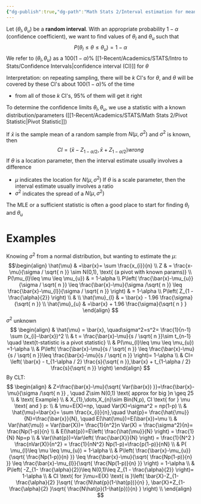 ```yaml
---
{"dg-publish":true,"dg-path":"Math Stats 2/Interval estimation for mean.md","permalink":"/math-stats-2/interval-estimation-for-mean/","created":"2025-02-27T20:01:29.029-05:00","updated":"2025-07-07T17:32:42.458-04:00"}
---
```


Let $(\theta_{l},\theta_{u})$ be a **random interval**. With an appropriate probability $1-\alpha$ (confidence coefficient), we want to find values of $\theta_{l}$ and $\theta_{u}$ such that
$$
P(\theta_{l}\leq \theta \leq \theta_{u})=1-\alpha
$$
We refer to $(\theta_{l},\theta_{u})$ as a $100(1-\alpha)\%$ [[1-Recent/Academics/STATS/Intro to Stats/Confidence Intervals\|confidence interval (CI)]] for $\theta$

Interpretation: on repeating sampling, there will be $k$ CI's for $\theta$, and $\theta$ will be covered by these CI's about $100(1-\alpha)\%$ of the time
- from all of those $k$ CI's, 95% of them will get it right

To determine the confidence limits $\theta_{l},\theta_{u}$, we use a statistic with a known distribution/parameters ([[1-Recent/Academics/STATS/Math Stats 2/Pivot Statistic\|Pivot Statistic]]) 

If $\bar{x}$ is the sample mean of a random sample from $N(\mu,\sigma^2)$ and $\sigma^2$ is known, then 
$$
CI = (\bar{x}-Z_{1-\alpha / 2}, \bar{x}+ Z_{1-\alpha / 2})wrong
$$
If $\theta$ is a location parameter, then the interval estimate usually involves a difference
- $\mu$ indicates the location for $N(\mu,\sigma^2)$
If $\theta$ is a scale parameter, then the interval estimate usually involves a ratio
- $\sigma^2$ indicates the spread of a $N(\mu,\sigma^2)$

The MLE or a sufficient statistic is often a good place to start for finding $\theta_{l}$ and $\theta_{u}$

# Examples
Knowing $\sigma^2$ from a normal distribution, but wanting to estimate the $\mu$:
$$\begin{align}
\hat{\mu} & =\bar{x}= \sum \frac{x_{i}}{n} \\
Z & = \frac{x-\mu}{\sigma / \sqrt{ n }} \sim N(0,1), \text{ (a pivot with known params)} \\
P(\mu_{l}\leq \mu \leq \mu_{u}) & = 1-\alpha  \\
P\left( \frac{\bar{x}-\mu_{u}}{\sigma / \sqrt{ n }} \leq \frac{\bar{x}-\mu}{\sigma /\sqrt{ n }} \leq \frac{\bar{x}-\mu_{l}}{\sigma / \sqrt{ n }} \right)  & = 1-\alpha \\
P\left( Z_{1 - \frac{\alpha}{2}} \right) \\
 &  \\
 \hat{\mu}_{l} & = \bar{x} - 1.96 \frac{\sigma}{\sqrt{ n }} \\
 \hat{\mu}_{u} & =\bar{x} + 1.96 \frac{\sigma}{\sqrt{ n } }
\end{align}
$$
$\sigma^2$ unknown
$$
\begin{align}
 & \hat{\mu}   = \bar{x},   \quad\sigma^2=s^2= \frac{1}{n-1} \sum (x_{i}-\bar{x})^2 \\
 & t  = \frac{\bar{x}-\mu}{s / \sqrt{ n }}\sim t_{n-1} \quad \text{t-statistic is a pivot statistic} \\
 & P(\mu_{l}\leq \mu \leq \mu_{u}) =1-\alpha \\
 & P\left( \frac{\bar{x}-\mu}{s / \sqrt{ n }} \leq \frac{\bar{x}-\mu}{s / \sqrt{ n }}\leq \frac{\bar{x}-\mu}{s / \sqrt{ n }} \right)= 1-\alpha \\
 & CI= \left( \bar{x} - t_{1-\alpha / 2} \frac{s}{\sqrt{ n }},\bar{x} + t_{1-\alpha / 2} \frac{s}{\sqrt{ n }} \right)
\end{align}
$$
By CLT:
$$
\begin{align}
 & Z=\frac{\bar{x}-\mu}{\sqrt{ Var(\bar{x}) }}=\frac{\bar{x}-\mu}{\sigma /\sqrt{ n }} , \quad Z\sim N(0,1) \text{ approx for big }n \geq 25 \\
 & \text{ Example}  \\
& X_{1},\dots,X_{n}\sim Bin(N,p), CI \text{ for } \mu \text{ and } p: \\
 & \mu=E(X)=np, \quad Var(X)=\sigma^2 = np(1-p) \\
 & \hat{\mu}=\bar{x}= \sum \frac{x_{i}}{n},\quad \hat{p}= \frac{\hat{\mu}}{N}=\frac{\bar{x}}{N}, \quad E(\hat{\mu})=E(\bar{x})=\mu \\
 & Var(\hat{\mu}) = Var(\bar{X})= \frac{1}{n^2}n Var(X) = \frac{\sigma^2}{n}= \frac{Np(1-p)}{n} \\
 & E(\hat{p})=E\left( \frac{\hat{\mu}}{N}  \right) = \frac{1}{N} Np=p \\
 & Var(\hat{p})=Var\left( \frac{\bar{X}}{N} \right) = \frac{1}{N^2 } \frac{nVar(X)}{n^2} = \frac{1}{nN^2} Np(1-p)=\frac{p(1-p)}{nN} \\
 & P( \mu_{l}\leq \mu \leq \mu_{u}) = 1-\alpha \\
 & P\left(  \frac{\bar{x}-\mu_{u}}{\sqrt{  \frac{Np(1-p)}{n} }} \leq   \frac{\bar{x}-\mu}{\sqrt{  \frac{Np(1-p)}{n} }} \leq   \frac{\bar{x}-\mu_{l}}{\sqrt{  \frac{Np(1-p)}{n} }} \right) = 1-\alpha \\
 &  P\left(  -Z_{1- \frac{\alpha}{2}}\leq N(0,1)\leq Z_{1 - \frac{\alpha}{2}} \right)= 1-\alpha \\
 & CI \text{ for }\mu=E(X) \text{ is }\left( \bar{X}-Z_{1- \frac{\alpha}{2} }\sqrt{ \frac{N\hat{p}(1-\hat{p})}{n} }, \bar{X}+Z_{1- \frac{\alpha}{2} }\sqrt{ \frac{N\hat{p}(1-\hat{p})}{n} } \right)  \\
\end{align}
$$
